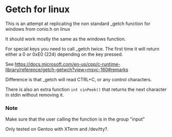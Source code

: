 # Getch for linux

This is an attempt at replicating the non standard _getch function for windows from conio.h on linux

It should work mostly the same as the windows function.

For special keys you need to call _getch twice.  The first time it will return either a 0 or 0xE0 (224) depending on the key pressed.

See https://docs.microsoft.com/en-us/cpp/c-runtime-library/reference/getch-getwch?view=msvc-160#remarks

Difference is that _getch will read CTRL+C, or any control characters.

There is also an extra function `int cinPeek()` that returns the next character in stdin without removing it.

### Note
Make sure that the user calling the function is in the group "input"

Only tested on Gentoo with XTerm and /dev/tty?.


